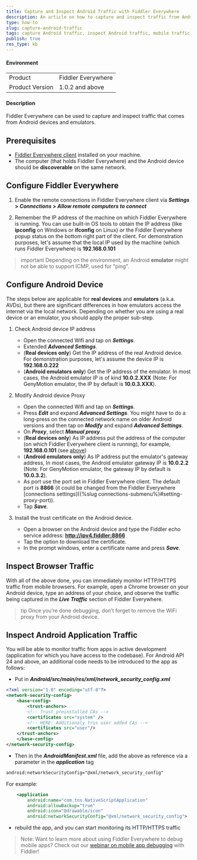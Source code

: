 ```yaml
---
title: Capture and Inspect Android Traffic with Fiddler Everywhere
description: An article on how to capture and inspect traffic from Android device while using Fiddler Everywhere
type: how-to
slug: capture-android-traffic
tags: capture Android traffic, inspect Android traffic, mobile traffic, https, Android application, Fiddler Everywhere Android
publish: true
res_type: kb
---
```


#### Environment

|   |   |
|---|---|
| Product  | Fiddler Everywhere  |
| Product Version | 1.0.2 and above  |

#### Description

Fiddler Everywhere can be used to capture and inspect traffic that comes from Android devices and emulators.

## Prerequisites

- [Fiddler Everywhere client](https://www.telerik.com/download/fiddler-everywhere) installed on your machine.
- The computer (that holds Fiddler Everywhere) and the Android device should be **discoverable** on the same network.

## Configure Fiddler Everywhere

1. Enable the remote connections in Fiddler Everywhere client via **_Settings_ > _Connections_ > _Allow remote computers to connect_**

2. Remember the IP address of the machine on which Fiddler Everywhere is running. You can use built-in OS tools to obtain the IP address (like **ipconfig** on Windows or **ifconfig** on Linux) or the Fiddler Everywhere popup status on the bottom right part of the client.
For demonstration purposes, let's assume that the local IP used by the machine (which runs Fiddler Everywhere) is **192.168.0.101**

>important Depending on the environment, an Android **emulator** might not be able to support ICMP, used for "ping". 

## Configure Android Device

The steps below are applicable for **real devices** and **emulators** (a.k.a. AVDs), but there are significant differences in how emulators access the internet via the local network. Depending on whether you are using a real device or an emulator, you should apply the proper sub-step.

1. Check Android device IP address 
    - Open the connected Wifi and tap on **_Settings_**.
    - Extended **_Advanced Settings_**.
    - (**Real devices only**) Get the IP address of the real Android device. For demonstration purposes, let's assume the device IP is **192.168.0.222**
    - (**Android emulators only**) Get the IP address of the emulator. In most cases, the Android emulator IP is of kind **10.0.2.XXX** (Note: For GenyMotion emulator, the IP by default is **10.0.3.XXX**).

2. Modify Android device Proxy
    - Open the connected Wifi and tap on **_Settings_**.
    - Press **_Edit_** and expand **_Advanced Settings_**.
    You might have to do a long-press on the connected network name on older Android versions and then tap on **_Modify_** and expand **_Advanced Settings_**.
    - On **_Proxy_**, select **_Manual proxy_**.
    - (**Real devices only**) As IP address put the address of the computer (on which Fiddler Everywhere client is running), for example, **192.168.0.101** (see [above](#configure-fiddler-everywhere))
    - (**Android emulators only**) As IP address put the emulator's gateway address, In most cases, the Android emulator gateway IP is **10.0.2.2** (Note: For GenyMotion emulator, the gateway IP by default is **10.0.3.2**).
    - As port use the port set in Fiddler Everywhere client. The default port is **8866** (it could be changed from the Fiddler Everywhere [connections settings]({%slug connections-submenu%}#setting-proxy-port)).
    - Tap **_Save_**.

3. Install the trust certificate on the Android device.
    - Open a browser on the Android device and type the Fiddler echo service address: **http://ipv4.fiddler:8866**
    - Tap the option to download the certificate.
    - In the prompt windows, enter a certificate name and press **_Save_**.

## Inspect Browser Traffic

With all of the above done, you can immediately monitor HTTP/HTTPS traffic from mobile browsers. For example, open a Chrome browser on your Android device, type an address of your choice, and observe the traffic being captured in the **_Live Traffic_** section of Fiddler Everywhere.

>tip Once you’re done debugging, don’t forget to remove the WiFi proxy from your Android device.

## Inspect Android Application Traffic

You will be able to monitor traffic from apps in active development (application for which you have access to the codebase). For Android API 24 and above, an additional code needs to be introduced to the app as follows:

- Put in **_Android/src/main/res/xml/network_security_config.xml_**
```XML
<?xml version="1.0" encoding="utf-8"?>
<network-security-config>
    <base-config>
        <trust-anchors>
        <!-- Trust preinstalled CAs -->
        <certificates src="system" />
        <!-- HERE: Additionaly trus user added CAs -->
        <certificates src="user"/>
    </trust-anchors>
    </base-config>
</network-security-config>
```

- Then in the **_AndroidManifest.xml_** file, add the above as reference via a parameter in the **_application_** tag
```XML
android:networkSecurityConfig="@xml/network_security_config"
```

For example:
```XML
    <application
        android:name="com.tns.NativeScriptApplication"
        android:allowBackup="true"
        android:icon="@drawable/icon"
        android:networkSecurityConfig="@xml/network_security_config">
```

- rebuild the app, and you can start monitoring its HTTP/HTTPS traffic



> Note: Want to learn more about using Fiddler Everywhere to debug mobile apps? Check out our [webinar on mobile app debugging](https://www.telerik.com/webinars/fiddler/how-to-debug-ios-and-android-mobile-apps-with-fiddler) with Fiddler! 